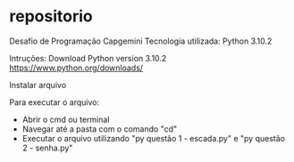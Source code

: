 # repositorio
Desafio de Programação Capgemini
Tecnologia utilizada: Python 3.10.2

Intruções:
Download Python version 3.10.2
https://www.python.org/downloads/

Instalar arquivo

Para executar o arquivo:

- Abrir o cmd ou terminal
- Navegar até a pasta com o comando "cd"
- Executar o arquivo utilizando "py questão 1 - escada.py" e "py questão 2 - senha.py"
